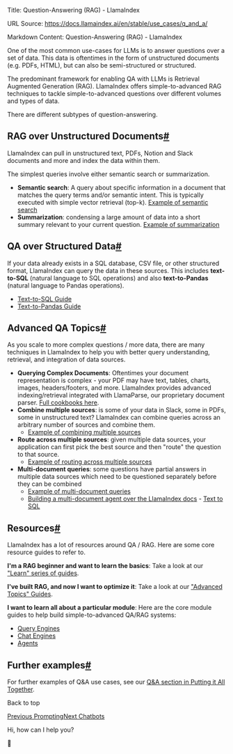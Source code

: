 Title: Question-Answering (RAG) - LlamaIndex

URL Source: https://docs.llamaindex.ai/en/stable/use_cases/q_and_a/

Markdown Content:
Question-Answering (RAG) - LlamaIndex


One of the most common use-cases for LLMs is to answer questions over a set of data. This data is oftentimes in the form of unstructured documents (e.g. PDFs, HTML), but can also be semi-structured or structured.

The predominant framework for enabling QA with LLMs is Retrieval Augmented Generation (RAG). LlamaIndex offers simple-to-advanced RAG techniques to tackle simple-to-advanced questions over different volumes and types of data.

There are different subtypes of question-answering.

RAG over Unstructured Documents[#](https://docs.llamaindex.ai/en/stable/use_cases/q_and_a/#rag-over-unstructured-documents "Permanent link")
--------------------------------------------------------------------------------------------------------------------------------------------

LlamaIndex can pull in unstructured text, PDFs, Notion and Slack documents and more and index the data within them.

The simplest queries involve either semantic search or summarization.

*   **Semantic search**: A query about specific information in a document that matches the query terms and/or semantic intent. This is typically executed with simple vector retrieval (top-k). [Example of semantic search](https://docs.llamaindex.ai/en/stable/understanding/putting_it_all_together/q_and_a/#semantic-search)
*   **Summarization**: condensing a large amount of data into a short summary relevant to your current question. [Example of summarization](https://docs.llamaindex.ai/en/stable/understanding/putting_it_all_together/q_and_a/#summarization)

QA over Structured Data[#](https://docs.llamaindex.ai/en/stable/use_cases/q_and_a/#qa-over-structured-data "Permanent link")
----------------------------------------------------------------------------------------------------------------------------

If your data already exists in a SQL database, CSV file, or other structured format, LlamaIndex can query the data in these sources. This includes **text-to-SQL** (natural language to SQL operations) and also **text-to-Pandas** (natural language to Pandas operations).

*   [Text-to-SQL Guide](https://docs.llamaindex.ai/en/stable/examples/index_structs/struct_indices/SQLIndexDemo/)
*   [Text-to-Pandas Guide](https://docs.llamaindex.ai/en/stable/examples/query_engine/pandas_query_engine/)

Advanced QA Topics[#](https://docs.llamaindex.ai/en/stable/use_cases/q_and_a/#advanced-qa-topics "Permanent link")
------------------------------------------------------------------------------------------------------------------

As you scale to more complex questions / more data, there are many techniques in LlamaIndex to help you with better query understanding, retrieval, and integration of data sources.

*   **Querying Complex Documents**: Oftentimes your document representation is complex - your PDF may have text, tables, charts, images, headers/footers, and more. LlamaIndex provides advanced indexing/retrieval integrated with LlamaParse, our proprietary document parser. [Full cookbooks here](https://github.com/run-llama/llama_parse/tree/main/examples).
*   **Combine multiple sources**: is some of your data in Slack, some in PDFs, some in unstructured text? LlamaIndex can combine queries across an arbitrary number of sources and combine them.
    *   [Example of combining multiple sources](https://docs.llamaindex.ai/en/stable/understanding/putting_it_all_together/q_and_a.md#multi-document-queries)
*   **Route across multiple sources**: given multiple data sources, your application can first pick the best source and then "route" the question to that source.
    *   [Example of routing across multiple sources](https://docs.llamaindex.ai/en/stable/understanding/putting_it_all_together/q_and_a.md#routing-over-heterogeneous-data)
*   **Multi-document queries**: some questions have partial answers in multiple data sources which need to be questioned separately before they can be combined
    *   [Example of multi-document queries](https://docs.llamaindex.ai/en/stable/understanding/putting_it_all_together/q_and_a.md#multi-document-queries)
    *   [Building a multi-document agent over the LlamaIndex docs](https://docs.llamaindex.ai/en/stable/examples/agent/multi_document_agents-v1/) - [Text to SQL](https://docs.llamaindex.ai/en/stable/examples/index_structs/struct_indices/SQLIndexDemo/)

Resources[#](https://docs.llamaindex.ai/en/stable/use_cases/q_and_a/#resources "Permanent link")
------------------------------------------------------------------------------------------------

LlamaIndex has a lot of resources around QA / RAG. Here are some core resource guides to refer to.

**I'm a RAG beginner and want to learn the basics**: Take a look at our ["Learn" series of guides](https://docs.llamaindex.ai/en/stable/understanding/).

**I've built RAG, and now I want to optimize it**: Take a look at our ["Advanced Topics" Guides](https://docs.llamaindex.ai/en/stable/optimizing/production_rag/).

**I want to learn all about a particular module**: Here are the core module guides to help build simple-to-advanced QA/RAG systems:

*   [Query Engines](https://docs.llamaindex.ai/en/stable/module_guides/deploying/query_engine/)
*   [Chat Engines](https://docs.llamaindex.ai/en/stable/module_guides/deploying/chat_engines/)
*   [Agents](https://docs.llamaindex.ai/en/stable/module_guides/deploying/agents/)

Further examples[#](https://docs.llamaindex.ai/en/stable/use_cases/q_and_a/#further-examples "Permanent link")
--------------------------------------------------------------------------------------------------------------

For further examples of Q&A use cases, see our [Q&A section in Putting it All Together](https://docs.llamaindex.ai/en/stable/understanding/putting_it_all_together/q_and_a.md).

Back to top

[Previous Prompting](https://docs.llamaindex.ai/en/stable/use_cases/prompting/)[Next Chatbots](https://docs.llamaindex.ai/en/stable/use_cases/chatbots/)

Hi, how can I help you?

🦙
